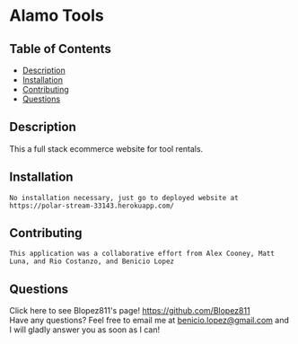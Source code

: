 
  # Alamo Tools
  
  ## Table of Contents
  * [Description](https://github.com/Blopez811/alamo-tools#description)
  * [Installation](https://github.com/Blopez811/alamo-tools#installation)
  * [Contributing](https://github.com/Blopez811/alamo-tools#contributing)
  * [Questions](https://github.com/Blopez811/alamo-tools#questions)

  ## Description
   This a full stack ecommerce website for tool rentals.

  ## Installation
    No installation necessary, just go to deployed website at https://polar-stream-33143.herokuapp.com/

  ## Contributing
    This application was a collaborative effort from Alex Cooney, Matt Luna, and Rio Costanzo, and Benicio Lopez


  ## Questions
  Click here to see Blopez811's page! https://github.com/Blopez811  
  Have any questions? Feel free to email me at benicio.lopez@gmail.com and I will gladly answer you as soon as I can!